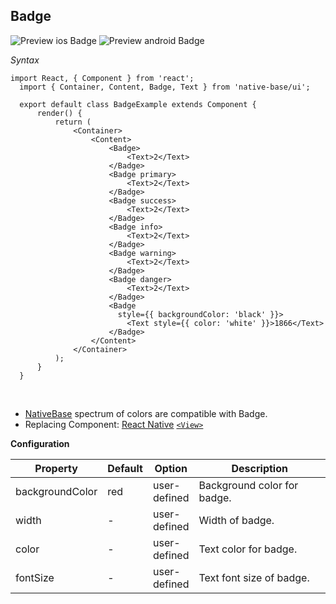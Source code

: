 ## Badge

![Preview ios Badge](https://raw.githubusercontent.com/GeekyAnts/NativeBase-KitchenSink/0.5.13/Screenshots/iOS/badge.png)
![Preview android Badge](https://raw.githubusercontent.com/GeekyAnts/NativeBase-KitchenSink/0.5.13/Screenshots/android/badge.png)

*Syntax*

  <pre class="line-numbers"><code class="language-jsx">import React, { Component } from 'react';
  import { Container, Content, Badge, Text } from 'native-base/ui';
  ​
  export default class BadgeExample extends Component {
      render() {
          return (
              &lt;Container>
                  &lt;Content>
                      &lt;Badge>
                          &lt;Text>2&lt;/Text>
                      &lt;/Badge>
                      &lt;Badge primary>
                          &lt;Text>2&lt;/Text>
                      &lt;/Badge>
                      &lt;Badge success>
                          &lt;Text>2&lt;/Text>
                      &lt;/Badge>
                      &lt;Badge info>
                          &lt;Text>2&lt;/Text>
                      &lt;/Badge>
                      &lt;Badge warning>
                          &lt;Text>2&lt;/Text>
                      &lt;/Badge>
                      &lt;Badge danger>
                          &lt;Text>2&lt;/Text>
                      &lt;/Badge>
                      &lt;Badge
                        style=&#123;{ backgroundColor: 'black' }}>
                          &lt;Text style=&#123;{ color: 'white' }}>1866&lt;/Text>
                      &lt;/Badge>
                  &lt;/Content>
              &lt;/Container>
          );
      }
  }</code></pre><br />

  * [NativeBase](http://nativebase.io/) spectrum of colors are compatible with Badge.
  * Replacing Component: [React Native](https://facebook.github.io/react-native/) [<code>&lt;View></code>](https://facebook.github.io/react-native/docs/view.html)


  **Configuration**<br />
      <table class = "table table-bordered">
          <thead>
              <tr>
                  <th>Property</th>
                  <th>Default</th>
                  <th>Option</th>
                  <th width="50%">Description</th>
              </tr>
          </thead>
          <tbody>
              <tr>
                  <td>backgroundColor</td>
                  <td>red</td>
                  <td>user-defined</td>
                  <td>Background color for badge.</td>
              </tr>
              <tr>
                  <td>width</td>
                  <td> - </td>
                  <td>user-defined</td>
                  <td>Width of badge.</td>
              </tr>
              <tr>
                  <td>color</td>
                  <td> - </td>
                  <td>user-defined</td>
                  <td>Text color for badge.</td>
              </tr>
              <tr>
                  <td>fontSize</td>
                  <td> - </td>
                  <td>user-defined</td>
                  <td>Text font size of badge.</td>
              </tr>
          </tbody>
      </table><br />
